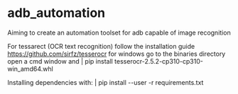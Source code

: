 # adb_automation
Aiming to create an automation toolset for adb capable of image recognition

For tessarect (OCR text recognition) follow the installation guide https://github.com/sirfz/tesserocr
for windows go to the binaries directory open a cmd window and
| pip install tesserocr-2.5.2-cp310-cp310-win_amd64.whl

Installing dependencies with:
| pip install --user -r requirements.txt
